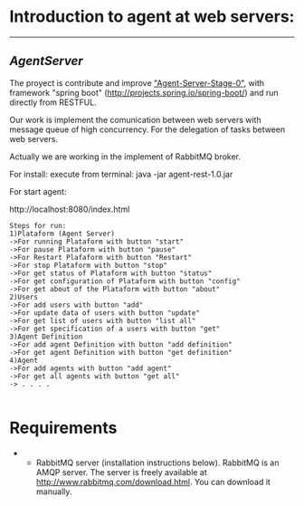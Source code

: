 # Introduction to agent at web servers: 
---
*AgentServer*
---
The proyect is contribute and improve ["Agent-Server-Stage-0"](http://basetechnology.blogspot.com/2012_03_01_archive.html), with framework "spring boot" (http://projects.spring.io/spring-boot/) and run directly from RESTFUL. 

Our work is implement the comunication between web servers with message queue of high concurrency. For the  delegation of tasks between web servers.

Actually we are working in the implement of RabbitMQ broker.

For install:
execute from terminal: java -jar agent-rest-1.0.jar

For start agent:

http://localhost:8080/index.html 
```shell
Steps for run:
1)Plataform (Agent Server)
->For running Plataform with button "start"
->For pause Plataform with button "pause"
->For Restart Plafaform with button "Restart"
->For stop Plataform with button "stop"
->For get status of Plataform with button "status"
->For get configuration of Plataform with button "config"
->For get about of the Plataform with button "about"
2)Users
->For add users with button "add"
->For update data of users with button "update"
->For get list of users with button "list all"
->For get specification of a users with button "get" 
3)Agent Definition
->For add agent Definition with button "add definition" 
->For get agent Definition with button "get definition" 
4)Agent
->For add agents with button "add agent" 
->For get all agents with button "get all"
-> . . . .
 
```
# Requirements
+ - RabbitMQ server (installation instructions below). RabbitMQ is an AMQP server. The server is freely available at http://www.rabbitmq.com/download.html. You can download it manually.

 


```